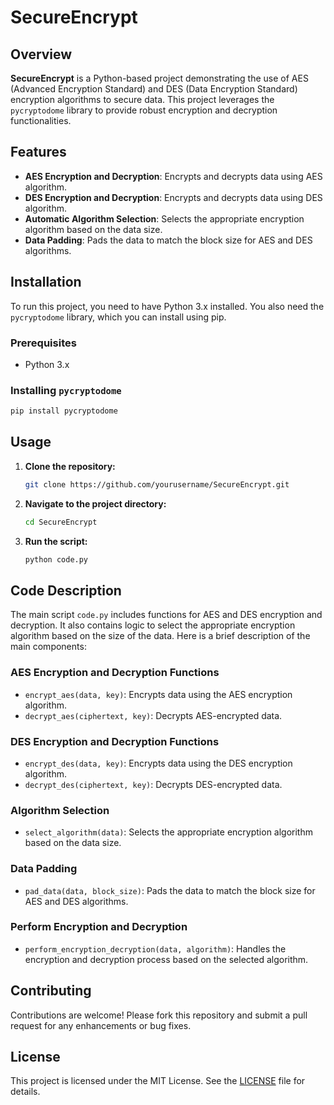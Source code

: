 # SecureEncrypt

## Overview

**SecureEncrypt** is a Python-based project demonstrating the use of AES (Advanced Encryption Standard) and DES (Data Encryption Standard) encryption algorithms to secure data. This project leverages the `pycryptodome` library to provide robust encryption and decryption functionalities.


## Features

- **AES Encryption and Decryption**: Encrypts and decrypts data using AES algorithm.
- **DES Encryption and Decryption**: Encrypts and decrypts data using DES algorithm.
- **Automatic Algorithm Selection**: Selects the appropriate encryption algorithm based on the data size.
- **Data Padding**: Pads the data to match the block size for AES and DES algorithms.

## Installation

To run this project, you need to have Python 3.x installed. You also need the `pycryptodome` library, which you can install using pip.

### Prerequisites

- Python 3.x

### Installing `pycryptodome`

```bash
pip install pycryptodome
```

## Usage

1. **Clone the repository:**

    ```bash
    git clone https://github.com/yourusername/SecureEncrypt.git
    ```

2. **Navigate to the project directory:**

    ```bash
    cd SecureEncrypt
    ```

3. **Run the script:**

    ```bash
    python code.py
    ```

## Code Description

The main script `code.py` includes functions for AES and DES encryption and decryption. It also contains logic to select the appropriate encryption algorithm based on the size of the data. Here is a brief description of the main components:

### AES Encryption and Decryption Functions

- `encrypt_aes(data, key)`: Encrypts data using the AES encryption algorithm.
- `decrypt_aes(ciphertext, key)`: Decrypts AES-encrypted data.

### DES Encryption and Decryption Functions

- `encrypt_des(data, key)`: Encrypts data using the DES encryption algorithm.
- `decrypt_des(ciphertext, key)`: Decrypts DES-encrypted data.

### Algorithm Selection

- `select_algorithm(data)`: Selects the appropriate encryption algorithm based on the data size.

### Data Padding

- `pad_data(data, block_size)`: Pads the data to match the block size for AES and DES algorithms.

### Perform Encryption and Decryption

- `perform_encryption_decryption(data, algorithm)`: Handles the encryption and decryption process based on the selected algorithm.

## Contributing

Contributions are welcome! Please fork this repository and submit a pull request for any enhancements or bug fixes.

## License

This project is licensed under the MIT License. See the [LICENSE](LICENSE) file for details.


